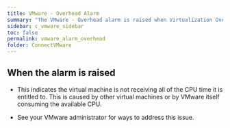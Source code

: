 ```yaml
---
title: VMware - Overhead Alarm
summary: "The VMware - Overhead alarm is raised when Virtualization Overhead is greater than a threshold and CPU Usage is 95% or higher."
sidebar: c_vmware_sidebar
toc: false
permalink: vmware_alarm_overhead
folder: ConnectVMware
---
```



## When the alarm is raised

* This indicates the virtual machine is not receiving all of the CPU time it is entitled to. This is caused by other virtual machines or by VMware itself consuming the available CPU.

* See your VMware administrator for ways to address this issue.
